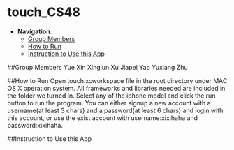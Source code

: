 # touch_CS48 
 - __Navigation__: 
   - [Group Members](https://github.com/PARanOiA1120/touch/blob/touch_yuexin/README.md#group-members)
   - [How to Run](https://github.com/PARanOiA1120/touch/blob/touch_yuexin/README.md#how-to-run)
   - [Instruction to Use this App](https://github.com/PARanOiA1120/touch/blob/touch_yuexin/README.md#instruction-to-use-this-app)



##Group Members
  Yue Xin
  Xinglun Xu
  Jiapei Yao
  Yuxiang Zhu
  
##How to Run
  Open touch.xcworkspace file in the root directory under MAC OS X operation system. All frameworks and libraries needed are   included in the folder we turned in. Select any of the iphone model and click the run button to run the program. You can either signup a new account with a username(at least 3 chars) and a password(at least 6 chars) and login with this account, or use the exist account with username:xixihaha and password:xixihaha.

##Instruction to Use this App



